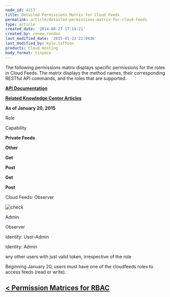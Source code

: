 ```yaml
---
node_id: 4213
title: Detailed Permissions Matrix for Cloud Feeds
permalink: article/detailed-permissions-matrix-for-cloud-feeds
type: article
created_date: '2014-08-27 17:14:21'
created_by: renee.rendon
last_modified_date: '2015-01-22 22:0436'
last_modified_by: kyle.laffoon
products: Cloud Hosting
body_format: tinymce
---
```


The following permissions matrix displays specific permissions for the
roles in Cloud Feeds. The matrix displays the method names, their
corresponding RESTful API commands, and the roles that are supported.  

[**API Documentation**](http://docs.rackspace.com/)

[**Related Knowledge Center
Articles**](/knowledge_center/article/cloud-feeds-faq)

**As of January 20, 2015**

Role

Capability

 

**Private Feeds**

**Other**

**Get**

**Post**

**Get**

**Post**

Cloud Feeds: Observer

 

 

![check](/knowledge_center/sites/default/files/field/image/green%20checkmark_1.png)

 

Admin

 

 

 

 

Observer

 

 

 

 

Identity: User-Admin

 

 

 

 

Identity: Admin

 

 

 

 

any other users with just valid token, irrespective of the role

 

 

 

 

 Beginning January 20, users must have one of the cloudfeeds roles to
access feeds (read or write).

[\< Permission Matrices for RBAC](http://www.rackspace.com/knowledge_center/article/permissions-matrix-for-role-based-access-control-rbac)
------------------------------------------------------------------------------------------------------------------------------------------

 


